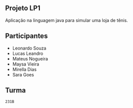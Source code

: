 ## Projeto LP1

Aplicação na linguagem java para simular uma loja de tênis.

## Participantes

- Leonardo Souza
- Lucas Leandro
- Mateus Nogueira
- Maysa Vieira
- Mirella Dias
- Sara Goes

## Turma

`231B`
